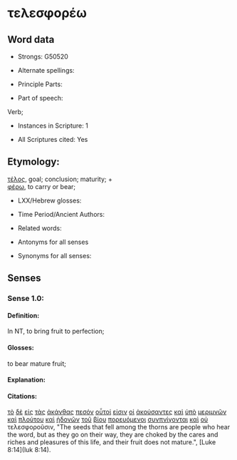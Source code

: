 # τελεσφορέω

<!-- Status: S2=NeedsFinalCheck -->
<!-- Lexica used for edits: BDAG, FFM, LN, A-S -->

## Word data

* Strongs: G50520

* Alternate spellings:

* Principle Parts: 

* Part of speech: 

Verb;

* Instances in Scripture: 1

* All Scriptures cited: Yes

## Etymology: 

[τέλος](../G50560/01.md), goal; conclusion; maturity; +   
[φέρω](../G53420/01.md), to carry or bear;

* LXX/Hebrew glosses: 

* Time Period/Ancient Authors: 

* Related words: 

* Antonyms for all senses

* Synonyms for all senses: 

## Senses 

### Sense 1.0:

#### Definition: 

In NT, to bring fruit to perfection;

#### Glosses:

to bear mature fruit;

#### Explanation:

#### Citations:

[τὸ](../G35880/01.md) [δὲ](../G11610/01.md) [εἰς](../G15190/01.md) [τὰς](../G35880/01.md) [ἀκάνθας](../G01730/01.md) [πεσόν](../G40980/01.md) [οὗτοί](../G37780/01.md) [εἰσιν](../G99999/01.md) [οἱ](../G35880/01.md) [ἀκούσαντες](../G01910/01.md) [καὶ](../G25320/01.md) [ὑπὸ](../G52590/01.md) [μεριμνῶν](../G33080/01.md) [καὶ](../G25320/01.md) [πλούτου](../G41490/01.md) [καὶ](../G25320/01.md) [ἡδονῶν](../G22370/01.md) [τοῦ](../G35880/01.md) [βίου](../G09790/01.md) [πορευόμενοι](../G41980/01.md) [συνπνίγονται](../G48460/01.md) [καὶ](../G25320/01.md) [οὐ](../G37560/01.md) τελεσφοροῦσιν, 
"The seeds that fell among the thorns are people who hear the word, but as they go on their way, they are choked by the cares and riches and pleasures of this life, and their fruit does not mature.", 
[Luke 8:14](luk 8:14). 
